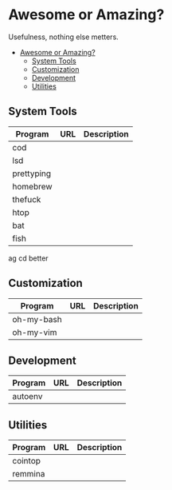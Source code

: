# Awesome or Amazing?

Usefulness, nothing else metters.

- [Awesome or Amazing?](#awesome-or-amazing)
  - [System Tools](#system-tools)
  - [Customization](#customization)
  - [Development](#development)
  - [Utilities](#utilities)

## System Tools

| Program    | URL | Description |
| ---------- | --- | ----------- |
| cod        |     |             |
| lsd        |     |             |
| prettyping |     |             |
| homebrew   |     |             |
| thefuck    |     |             |
| htop       |     |             |
| bat        |     |             |
| fish       |     |             |
ag
cd better

## Customization

| Program    | URL | Description |
| ---------- | --- | ----------- |
| oh-my-bash |     |             |
| oh-my-vim  |     |             |


## Development

| Program | URL | Description |
| ------- | --- | ----------- |
| autoenv |     |             |

## Utilities

| Program | URL | Description |
| ------- | --- | ----------- |
| cointop |     |             |
| remmina |     |             |
